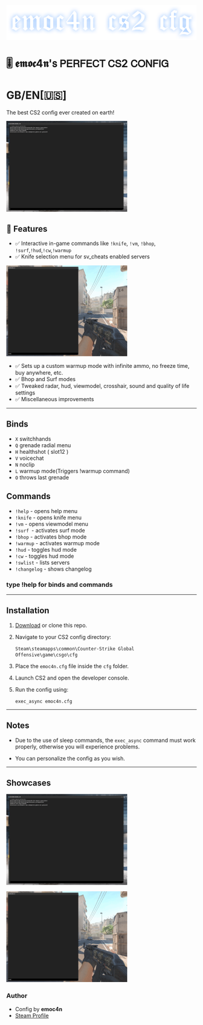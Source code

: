 
![Logo](logo.png)

    
# 🎚️ 𝖊𝖒𝖔𝖈4𝖓'𝗌 𝖯𝖤𝖱𝖥𝖤𝖢𝖳 𝖢𝖲2 𝖢𝖮𝖭𝖥𝖨𝖦 

# GB/EN[🇺🇸]

The best CS2 config ever created on  earth!

![ingame](ingame.gif?raw=true)

## 🚀 Features

- ✅ Interactive in-game commands like `!knife`, `!vm`, `!bhop`, `!surf`,`!hud`,`!cw`,`!warmup`
- ✅ Knife selection menu for sv_cheats enabled servers

![knifemenushowcase](knifeshowcase.gif?raw=true)

- ✅ Sets up a custom warmup mode with infinite ammo, no freeze time, buy anywhere, etc.
- ✅ Bhop and Surf modes
- ✅ Tweaked radar, hud, viewmodel, crosshair, sound and quality of life settings
- ✅ Miscellaneous improvements

---

## Binds
- `X` switchhands
- `Q` grenade radial menu
- `H` healthshot ( slot12 )
- `V` voicechat
- `N` noclip
- `L` warmup mode(Triggers !warmup command)
- `O` throws last grenade
## Commands 
- `!help` - opens help menu
- `!knife` - opens knife menu
- `!vm` - opens viewmodel menu
- `!surf `- activates surf mode
- `!bhop` - activates bhop mode
- `!warmup` - activates warmup mode
- `!hud` - toggles hud mode
- `!cw` - toggles hud mode
- `!swlist` - lists servers
- `!changelog` - shows changelog
 
### type !help for binds and commands

---

## Installation

1. [Download]() or clone this repo.

2. Navigate to your CS2 config directory:
   ```
   Steam\steamapps\common\Counter-Strike Global Offensive\game\csgo\cfg
   ```

3. Place the `emoc4n.cfg` file inside the `cfg` folder.

4. Launch CS2 and open the developer console.

5. Run the config using:
   ```
   exec_async emoc4n.cfg
   ```

---

## Notes

- Due to the use of sleep commands, the `exec_async` command must work properly, otherwise you will experience problems.

- You can personalize the config as you wish.

---

## Showcases

![ingame](ingame.gif?raw=true)

![knifemenushowcase](knifeshowcase.gif?raw=true)

### Author

- Config by **emoc4n**  
- [Steam Profile](https://steamcommunity.com/profiles/76561198254200188)



